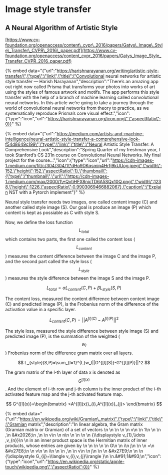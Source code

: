 # Image style transfer

## A Neural Algorithm of Artistic Style

[https://www.cv-foundation.org/openaccess/content\_cvpr\_2016/papers/Gatys\_Image\_Style\_Transfer\_CVPR\_2016\_paper.pdf](https://www.cv-foundation.org/openaccess/content_cvpr_2016/papers/Gatys_Image_Style_Transfer_CVPR_2016_paper.pdf)

{% embed data="{\"url\":\"https://harishnarayanan.org/writing/artistic-style-transfer/\",\"type\":\"link\",\"title\":\"Convolutional neural networks for artistic style transfer — Harish Narayanan\",\"description\":\"There’s an amazing app out right now called Prisma that transforms your photos into works of art using the styles of famous artwork and motifs. The app performs this style transfer with the help of a branch of machine learning called convolutional neural networks. In this article we’re going to take a journey through the world of convolutional neural networks from theory to practice, as we systematically reproduce Prisma’s core visual effect.\",\"icon\":{\"type\":\"icon\",\"url\":\"https://harishnarayanan.org/icon.png\",\"aspectRatio\":0}}" %}

{% embed data="{\"url\":\"https://medium.com/artists-and-machine-intelligence/neural-artistic-style-transfer-a-comprehensive-look-f54d8649c199\",\"type\":\"link\",\"title\":\"Neural Artistic Style Transfer: A Comprehensive Look\",\"description\":\"Spring Quarter of my freshman year, I took Stanford’s CS 231n course on Convolutional Neural Networks. My final project for the course…\",\"icon\":{\"type\":\"icon\",\"url\":\"https://cdn-images-1.medium.com/fit/c/304/304/1\*dHo9DKqsmip4Hrfj9kUUog.jpeg\",\"width\":152,\"height\":152,\"aspectRatio\":1},\"thumbnail\":{\"type\":\"thumbnail\",\"url\":\"https://cdn-images-1.medium.com/max/2000/1\*QvtiHFX8nicTD6A5SQx10Q.png\",\"width\":1238,\"height\":1226,\"aspectRatio\":0.9903069466882067},\"caption\":\"Explain NST with a Pytorch implement\"}" %}

Neural style transfer needs two images, one called content image \(C\) and another called style image \(S\). Our goal is produce an image \(P\) which content is kept as possiable as C with style S.

Now, we define the loss function $$L_{total}$$ which contains two parts, the first one called the content loss \($$L_{content}$$\) measures the content difference between the image C and the image P, and the second part called the style loss \($$L_{style}$$\) measures the style difference between the image S and the image P.

$$
L_{total}=\alpha L_{content}(C,P)+\beta L_{style}(S,P)
$$

The content loss, measured the content difference between content image \(C\) and predicted image \(P\), is the Frobenius norm of the difference of the activation value in a specific layer.

$$
L_{content}(C,P)=||A^{[l](C)}-A^{[l](P)}||^2
$$

The style loss, measured the style difference between style image \(S\) and predicted image \(P\), is the summation of the weighted \($$w_l$$\) Frobenius norm of the difference gram matrix over all layers.

$$
L_{style}(S,P)=\sum_{l=1}^{L}w_l||G^{[l](S)}-G^{[l](P)}||^2
$$

The gram matrix of the l-th layer of data x is denoted as $$G^{[l](x)}$$. And the element of i-th row and j-th column is the inner product of the i-th activated feature map and the j-th activated feature map.

$$
G^{[l](x)}=\begin{bmatrix}
<A^{[l](x)}_{i},A^{[l](x)}_{j}>
\end{bmatrix}
$$

{% embed data="{\"url\":\"https://en.wikipedia.org/wiki/Gramian\_matrix\",\"type\":\"link\",\"title\":\"Gramian matrix\",\"description\":\"In linear algebra, the Gram matrix \(Gramian matrix or Gramian\) of a set of vectors \\n  \\n    \\n      \\n        \\n          v\\n          \\n            1\\n          \\n        \\n        ,\\n        &\#x2026;\\n        ,\\n        \\n          v\\n          \\n            n\\n          \\n        \\n      \\n    \\n    {\\\\displaystyle v\_{1},\\\\dots ,v\_{n}}\\n  \\n in an inner product space is the Hermitian matrix of inner products, whose entries are given by \\n  \\n    \\n      \\n        \\n          G\\n          \\n            i\\n            j\\n          \\n        \\n        =\\n        &\#x27E8;\\n        \\n          v\\n          \\n            i\\n          \\n        \\n        ,\\n        \\n          v\\n          \\n            j\\n          \\n        \\n        &\#x27E9;\\n      \\n    \\n    {\\\\displaystyle G\_{ij}=\\\\langle v\_{i},v\_{j}\\\\rangle }\\n  \\n.&\#91;1&\#93;\\n\",\"icon\":{\"type\":\"icon\",\"url\":\"https://en.wikipedia.org/static/apple-touch/wikipedia.png\",\"aspectRatio\":0}}" %}

